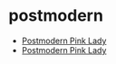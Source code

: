 # postmodern

 * [Postmodern Pink Lady](index/p/postmodern-pink-lady-102805.json)
 * [Postmodern Pink Lady](index/p/postmodern-pink-lady-200720.json)

